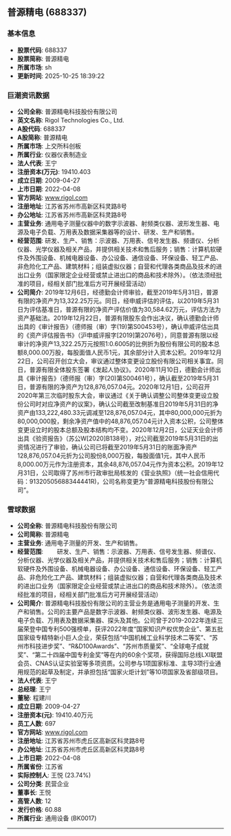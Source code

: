 ## 普源精电 (688337)

### 基本信息

- **股票代码**: 688337
- **股票简称**: 普源精电
- **所属市场**: sh
- **更新时间**: 2025-10-25 18:39:22

### 巨潮资讯数据

- **公司全称**: 普源精电科技股份有限公司
- **英文名称**: Rigol Technologies Co., Ltd.
- **A股代码**: 688337
- **A股简称**: 普源精电
- **所属市场**: 上交所科创板
- **所属行业**: 仪器仪表制造业
- **法人代表**: 王宁
- **注册资本(万元)**: 19410.403
- **成立日期**: 2009-04-27
- **上市日期**: 2022-04-08
- **官方网站**: www.rigol.com
- **注册地址**: 江苏省苏州市高新区科灵路8号
- **办公地址**: 江苏省苏州市高新区科灵路8号
- **主营业务**: 通用电子测量仪器中的数字示波器、射频类仪器、波形发生器、电源及电子负载、万用表及数据采集器等的设计、研发、生产和销售。
- **经营范围**: 研发、生产、销售：示波器、万用表、信号发生器、频谱仪、分析仪器、光学仪器及相关产品，并提供相关技术和售后服务；销售：计算机软硬件及外围设备、机械电器设备、办公设备、通信设备、环保设备、轻工产品、非危险化工产品、建筑材料；组装虚拟仪器；自营和代理各类商品及技术的进出口业务（国家限定企业经营或禁止进出口的商品和技术除外）。（依法须经批准的项目，经相关部门批准后方可开展经营活动）
- **公司简介**: 2019年12月6日，经德勤会计师审验，截至2019年5月31日，普源有限的净资产为13,322.25万元。同日，经申威评估的评估，以2019年5月31日为评估基准日，普源有限的净资产评估价值为30,584.62万元，评估方法为资产基础法。2019年12月22日，普源有限股东会作出决议，确认德勤会计师出具的《审计报告》（德师报（审）字(19)第S00453号），确认申威评估出具的《资产评估报告书》（沪申威评报字[2019]第2076号），同意普源有限以经审计的净资产13,322.25万元按照1:0.6005的比例折为股份有限公司的股本总额8,000.00万股，每股面值人民币1元，其余部分计入资本公积。2019年12月22日，公司召开创立大会，审议通过整体变更设立股份有限公司相关事宜。同日，普源有限全体股东签署《发起人协议》。2020年11月10日，德勤会计师出具《审计报告》（德师报（审）字(20)第S00461号），确认截至2019年5月31日，普源有限的净资产为128,876,057.04元。2020年12月1日，公司召开2020年第三次临时股东大会，审议通过《关于确认调整公司整体变更设立股份公司时对应净资产的议案》，确认公司截至改制基准日2019年5月31日的净资产由133,222,480.33元调减至128,876,057.04元，其中80,000,000元折为80,000,000股，剩余净资产值中的48,876,057.04元计入资本公积，公司整体变更设立时的股本总额及股本结构均不变。2020年12月2日，公证天业会计师出具《验资报告》（苏公W[2020]B138号），对公司截至2019年5月31日的出资情况进行了审验，确认公司已将截至2019年5月31日的账面净资产128,876,057.04元折为公司股份8,000万股，每股面值1元，其中人民币8,000.00万元作为注册资本，其余48,876,057.04元作为资本公积。2019年12月31日，公司取得了苏州市行政审批局核发的《营业执照》（统一社会信用代码：91320505688344441R)，公司名称变更为“普源精电科技股份有限公司”。

### 雪球数据

- **公司全称**: 普源精电科技股份有限公司
- **公司简称**: 普源精电
- **主营业务**: 通用电子测量的开发、生产和销售。
- **经营范围**: 　　研发、生产、销售：示波器、万用表、信号发生器、频谱仪、分析仪器、光学仪器及相关产品，并提供相关技术和售后服务；销售：计算机软硬件及外围设备、机械电器设备、办公设备、通信设备、环保设备、轻工产品、非危险化工产品、建筑材料；组装虚拟仪器；自营和代理各类商品及技术的进出口业务（国家限定企业经营或禁止进出口的商品和技术除外）。（依法须经批准的项目，经相关部门批准后方可开展经营活动）
- **公司简介**: 普源精电科技股份有限公司的主营业务是通用电子测量的开发、生产和销售。公司的主要产品是数字示波器、射频类仪器、波形发生器、电源及电子负载、万用表及数据采集器、探头及其他。公司曾于2019-2022年连续三届荣登中国专利500强榜单，获评2022年度“国家知识产权优势企业”、第五批国家级专精特新小巨人企业，荣获包括“中国机械工业科学技术二等奖”、“苏州市科技进步奖”、“R&D100Awards”、“苏州市质量奖”、“全球电子成就奖”、“第二十四届中国专利金奖”等在内的60余个奖项，获得国际总线LXI联盟会员、CNAS认证实验室等多项资质。公司参与1项国家标准、主导3项行业通用规范的起草及制定，并承担包括“国家火炬计划”等10项国家及省部级项目。
- **法人代表**: 王宁
- **总经理**: 王宁
- **董秘**: 程建川
- **成立日期**: 2009-04-27
- **注册资本(元)**: 19410.40万元
- **员工人数**: 697
- **官方网站**: www.rigol.com
- **注册地址**: 江苏省苏州市虎丘区高新区科灵路8号
- **办公地址**: 江苏省苏州市虎丘区高新区科灵路8号
- **上市日期**: 2022-04-08
- **所属省份**: 江苏省
- **实际控制人**: 王悦 (23.74%)
- **公司分类**: 民营企业
- **董事长**: 王悦
- **高管人数**: 12
- **发行价格**: 60.88
- **所属行业**: 通用设备 (BK0017)

---